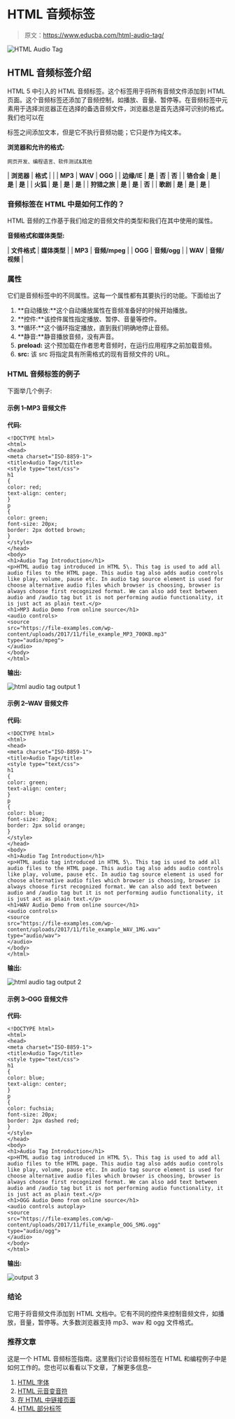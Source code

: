 # HTML 音频标签

> 原文：<https://www.educba.com/html-audio-tag/>

![HTML Audio Tag](img/8b786cc8cb193dbd04c8f0afce0f42a9.png)



## HTML 音频标签介绍

HTML 5 中引入的 HTML 音频标签。这个标签用于将所有音频文件添加到 HTML 页面。这个音频标签还添加了音频控制，如播放、音量、暂停等。在音频标签中<source>元素用于选择浏览器正在选择的备选音频文件，浏览器总是首先选择可识别的格式。我们也可以在

<audio>和</audio>

标签之间添加文本，但是它不执行音频功能；它只是作为纯文本。

**浏览器和允许的格式:**

<small>网页开发、编程语言、软件测试&其他</small>

| **浏览器** | **格式** |
|  | **MP3** | **WAV** | **OGG** |
| **边缘/IE** | **是** | **否** | **否** |
| **铬合金** | **是** | **是** | **是** |
| **火狐** | **是** | **是** | **是** |
| **狩猎之旅** | **是** | **是** | **否** |
| **歌剧** | **是** | **是** | **是** |

### 音频标签在 HTML 中是如何工作的？

HTML 音频的工作基于我们给定的音频文件的类型和我们在其中使用的属性。

**音频格式和媒体类型:**

| **文件格式** | **媒体类型** |
| **MP3** | **音频/mpeg** |
| **OGG** | **音频/ogg** |
| **WAV** | **音频/视频** |

### 属性

它们是音频标签中的不同属性。这每一个属性都有其要执行的功能。下面给出了

<audio>标签中允许的属性。</audio>

1.  **自动播放:**这个自动播放属性在音频准备好的时候开始播放。
2.  **控件:**该控件属性指定播放、暂停、音量等控件。
3.  **循环:**这个循环指定播放，直到我们明确地停止音频。
4.  **静音:**静音播放音频，没有声音。
5.  **preload:** 这个预加载在作者思考音频时，在运行应用程序之前加载音频。
6.  **src:** 该 src 将指定具有所需格式的现有音频文件的 URL。

### HTML 音频标签的例子

下面举几个例子:

#### 示例 1–MP3 音频文件

**代码:**

```
<!DOCTYPE html>
<html>
<head>
<meta charset="ISO-8859-1">
<title>Audio Tag</title>
<style type="text/css">
h1
{
color: red;
text-align: center;
}
p
{
color: green;
font-size: 20px;
border: 2px dotted brown;
}
</style>
</head>
<body>
<h1>Audio Tag Introduction</h1>
<p>HTML audio tag introduced in HTML 5\. This tag is used to add all
audio files to the HTML page. This audio tag also adds audio controls
like play, volume, pause etc. In audio tag source element is used for
choose alternative audio files which browser is choosing, browser is
always choose first recognized format. We can also add text between
audio and /audio tag but it is not performing audio functionality, it
is just act as plain text.</p>
<h1>MP3 Audio Demo from online source</h1>
<audio controls>
<source
src="https://file-examples.com/wp-content/uploads/2017/11/file_example_MP3_700KB.mp3"
type="audio/mpeg">
</audio>
</body>
</html>
```

**输出:**

![html audio tag output 1](img/eb8409f74d2f3e004d7e6f29326c19fd.png)



#### 示例 2–WAV 音频文件

**代码:**

```
<!DOCTYPE html>
<html>
<head>
<meta charset="ISO-8859-1">
<title>Audio Tag</title>
<style type="text/css">
h1
{
color: green;
text-align: center;
}
p
{
color: blue;
font-size: 20px;
border: 2px solid orange;
}
</style>
</head>
<body>
<h1>Audio Tag Introduction</h1>
<p>HTML audio tag introduced in HTML 5\. This tag is used to add all
audio files to the HTML page. This audio tag also adds audio controls
like play, volume, pause etc. In audio tag source element is used for
choose alternative audio files which browser is choosing, browser is
always choose first recognized format. We can also add text between
audio and /audio tag but it is not performing audio functionality, it
is just act as plain text.</p>
<h1>WAV Audio Demo from online source</h1>
<audio controls>
<source
src="https://file-examples.com/wp-content/uploads/2017/11/file_example_WAV_1MG.wav"
type="audio/wav">
</audio>
</body>
</html>
```

**输出:**

![html audio tag output 2](img/3bfecc5fa928eaba5f8d706504768206.png)



#### 示例 3–OGG 音频文件

**代码:**

```
<!DOCTYPE html>
<html>
<head>
<meta charset="ISO-8859-1">
<title>Audio Tag</title>
<style type="text/css">
h1
{
color: blue;
text-align: center;
}
p
{
color: fuchsia;
font-size: 20px;
border: 2px dashed red;
}
</style>
</head>
<body>
<h1>Audio Tag Introduction</h1>
<p>HTML audio tag introduced in HTML 5\. This tag is used to add all
audio files to the HTML page. This audio tag also adds audio controls
like play, volume, pause etc. In audio tag source element is used for
choose alternative audio files which browser is choosing, browser is
always choose first recognized format. We can also add text between
audio and /audio tag but it is not performing audio functionality, it
is just act as plain text.</p>
<h1>OGG Audio Demo from online source</h1>
<audio controls autoplay>
<source
src="https://file-examples.com/wp-content/uploads/2017/11/file_example_OOG_5MG.ogg"
type="audio/ogg">
</audio>
</body>
</html>
```

**输出:**

![ output 3](img/28b941b288f2162c52c6ca4915511249.png)



### 结论

它用于将音频文件添加到 HTML 文档中。它有不同的控件来控制音频文件，如播放，音量，暂停等。大多数浏览器支持 mp3、wav 和 ogg 文件格式。

### 推荐文章

这是一个 HTML 音频标签指南。这里我们讨论音频标签在 HTML 和编程例子中是如何工作的。您也可以看看以下文章，了解更多信息–

1.  [HTML 字体](https://www.educba.com/html-schriftart/)
2.  [HTML 元音变音符](https://www.educba.com/html-umlaute/)
3.  [在 HTML 中链接页面](https://www.educba.com/linking-pages-in-html/)
4.  [HTML 部分标签](https://www.educba.com/html-section-tag/)





